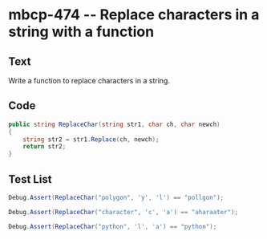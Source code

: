 # mbcp-474 -- Replace characters in a string with a function

## Text

Write a function to replace characters in a string.

## Code

```csharp
public string ReplaceChar(string str1, char ch, char newch)  
{  
    string str2 = str1.Replace(ch, newch);  
    return str2;  
}
```

## Test List

```csharp
Debug.Assert(ReplaceChar("polygon", 'y', 'l') == "pollgon");
```

```csharp
Debug.Assert(ReplaceChar("character", 'c', 'a') == "aharaater");
```

```csharp
Debug.Assert(ReplaceChar("python", 'l', 'a') == "python");
```
